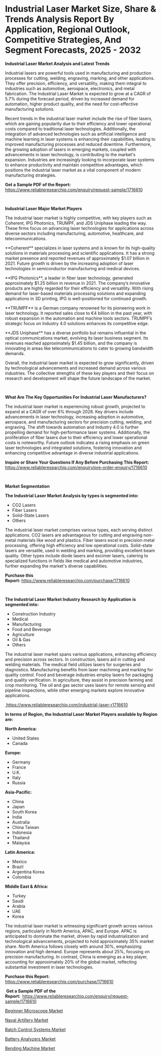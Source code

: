 <p><h1>Industrial Laser Market Size, Share & Trends Analysis Report By Application, Regional Outlook, Competitive Strategies, And Segment Forecasts, 2025 - 2032</h1></p><p><strong>Industrial Laser Market Analysis and Latest Trends</strong></p>
<p><p>Industrial lasers are powerful tools used in manufacturing and production processes for cutting, welding, engraving, marking, and other applications. They offer precision, efficiency, and versatility, making them integral to industries such as automotive, aerospace, electronics, and metal fabrication. The Industrial Laser Market is expected to grow at a CAGR of 5.7% during the forecast period, driven by increased demand for automation, higher product quality, and the need for cost-effective manufacturing solutions.</p><p>Recent trends in the industrial laser market include the rise of fiber lasers, which are gaining popularity due to their efficiency and lower operational costs compared to traditional laser technologies. Additionally, the integration of advanced technologies such as artificial intelligence and machine learning in laser systems is enhancing their capabilities, leading to improved manufacturing processes and reduced downtime. Furthermore, the growing adoption of lasers in emerging markets, coupled with advancements in laser technology, is contributing to the market's expansion. Industries are increasingly looking to incorporate laser systems to enhance productivity and maintain competitive advantages, which positions the industrial laser market as a vital component of modern manufacturing strategies.</p></p>
<p><strong>Get a Sample PDF of the Report:&nbsp;</strong> <a href="https://www.reliableresearchiq.com/enquiry/request-sample/1716610?utm_campaign=1876&utm_medium=2&utm_source=Github&utm_content=ia&utm_term=20022025&utm_id=industrial-laser">https://www.reliableresearchiq.com/enquiry/request-sample/1716610</a></p>
<p>&nbsp;</p>
<p><strong>Industrial Laser Major Market Players</strong></p>
<p><p>The industrial laser market is highly competitive, with key players such as Coherent, IPG Photonics, TRUMPF, and JDS Uniphase leading the way. These firms focus on advancing laser technologies for applications across diverse sectors including manufacturing, automotive, healthcare, and telecommunications.</p><p>**Coherent** specializes in laser systems and is known for its high-quality solutions in materials processing and scientific applications. It has a strong market presence and reported revenues of approximately $1.07 billion in 2021. Future growth is driven by the increasing adoption of laser technologies in semiconductor manufacturing and medical devices.</p><p>**IPG Photonics**, a leader in fiber laser technology, generated approximately $1.25 billion in revenue in 2021. The company’s innovative products are highly regarded for their efficiency and versatility. With rising demand for laser-based materials processing solutions and expanding applications in 3D printing, IPG is well-positioned for continued growth.</p><p>**TRUMPF** is a German company renowned for its pioneering work in laser technology. It reported sales close to €4 billion in the past year, with robust expansion in the automation and machine tools sectors. TRUMPF’s strategic focus on Industry 4.0 solutions enhances its competitive edge.</p><p>**JDS Uniphase** has a diverse portfolio but remains influential in the optical communications market, evolving its laser business segment. Its revenues reached approximately $1.45 billion, and the company is innovating in areas like telecommunications to cater to growing bandwidth demands.</p><p>Overall, the industrial laser market is expected to grow significantly, driven by technological advancements and increased demand across various industries. The collective strengths of these key players and their focus on research and development will shape the future landscape of the market.</p></p>
<p>&nbsp;</p>
<p><strong>What Are The Key Opportunities For Industrial Laser Manufacturers?</strong></p>
<p><p>The industrial laser market is experiencing robust growth, projected to expand at a CAGR of over 6% through 2028. Key drivers include advancements in laser technology, increasing adoption in automotive, aerospace, and manufacturing sectors for precision cutting, welding, and engraving. The shift towards automation and Industry 4.0 is further propelling demand for high-performance laser systems. Additionally, the proliferation of fiber lasers due to their efficiency and lower operational costs is noteworthy. Future outlook indicates a rising emphasis on green laser technologies and integrated solutions, fostering innovation and enhancing competitive advantage in diverse industrial applications.</p></p>
<p><strong>Inquire or Share Your Questions If Any Before Purchasing This Report:</strong> <a href="https://www.reliableresearchiq.com/enquiry/pre-order-enquiry/1716610?utm_campaign=1876&utm_medium=2&utm_source=Github&utm_content=ia&utm_term=20022025&utm_id=industrial-laser">https://www.reliableresearchiq.com/enquiry/pre-order-enquiry/1716610</a></p>
<p>&nbsp;</p>
<p><strong>Market Segmentation</strong></p>
<p><strong>The Industrial Laser Market Analysis by types is segmented into:</strong></p>
<p><ul><li>CO2 Lasers</li><li>Fiber Lasers</li><li>Solid-State Lasers</li><li>Others</li></ul></p>
<p><p>The industrial laser market comprises various types, each serving distinct applications. CO2 lasers are advantageous for cutting and engraving non-metal materials like wood and plastics. Fiber lasers excel in precision metal processing, offering high efficiency and low operational costs. Solid-state lasers are versatile, used in welding and marking, providing excellent beam quality. Other types include diode lasers and excimer lasers, catering to specialized functions in fields like medical and automotive industries, further expanding the market's diverse capabilities.</p></p>
<p><strong>Purchase this Report:&nbsp;</strong><a href="https://www.reliableresearchiq.com/purchase/1716610?utm_campaign=1876&utm_medium=2&utm_source=Github&utm_content=ia&utm_term=20022025&utm_id=industrial-laser">https://www.reliableresearchiq.com/purchase/1716610</a></p>
<p>&nbsp;</p>
<p><strong>The Industrial Laser Market Industry Research by Application is segmented into:</strong></p>
<p><ul><li>Construction Industry</li><li>Medical</li><li>Manufacturing</li><li>Food and Beverage</li><li>Agriculture</li><li>Oil & Gas</li><li>Others</li></ul></p>
<p><p>The industrial laser market spans various applications, enhancing efficiency and precision across sectors. In construction, lasers aid in cutting and welding materials. The medical field utilizes lasers for surgeries and diagnostics. Manufacturing benefits from laser machining and marking for quality control. Food and beverage industries employ lasers for packaging and quality verification. In agriculture, they assist in precision farming and crop monitoring. The oil and gas sector uses lasers for remote sensing and pipeline inspections, while other emerging markets explore innovative applications.</p></p>
<p><a href="https://www.reliableresearchiq.com/industrial-laser-r1716610?utm_campaign=1876&utm_medium=2&utm_source=Github&utm_content=ia&utm_term=20022025&utm_id=industrial-laser">&nbsp;https://www.reliableresearchiq.com/industrial-laser-r1716610</a></p>
<p><strong>In terms of Region, the Industrial Laser Market Players available by Region are:</strong></p>
<p>
    <p> <strong> North America: </strong>
        <ul>
            <li>United States</li>
            <li>Canada</li>
        </ul>
        </p> 
    <p> <strong> Europe: </strong>
        <ul>
            <li>Germany</li>
            <li>France</li>
            <li>U.K.</li>
            <li>Italy</li>
            <li>Russia</li>
        </ul>
        </p> 
    <p> <strong> Asia-Pacific: </strong>
        <ul>
            <li>China</li>
            <li>Japan</li>
            <li>South Korea</li>
            <li>India</li>
            <li>Australia</li>
            <li>China Taiwan</li>
            <li>Indonesia</li>
            <li>Thailand</li>
            <li>Malaysia</li>
        </ul>
        </p> 
    <p> <strong> Latin America: </strong>
        <ul>
            <li>Mexico</li>
            <li>Brazil</li>
            <li>Argentina Korea</li>
            <li>Colombia</li>
        </ul>
        </p> 
    <p> <strong> Middle East & Africa: </strong>
        <ul>
            <li>Turkey</li>
            <li>Saudi</li>
            <li>Arabia</li>
            <li>UAE</li>
            <li>Korea</li>
        </ul>
    </p>
    </p>
<p><p>The industrial laser market is witnessing significant growth across various regions, particularly in North America, APAC, and Europe. APAC is anticipated to dominate the market, driven by rapid industrialization and technological advancements, projected to hold approximately 35% market share. North America follows closely with around 30%, emphasizing innovation and high demand. Europe represents about 25%, focusing on precision manufacturing. In contrast, China is emerging as a key player, accounting for approximately 20% of the global market, reflecting substantial investment in laser technologies.</p></p>
<p><strong>Purchase this Report: </strong><a href="https://www.reliableresearchiq.com/purchase/1716610?utm_campaign=1876&utm_medium=2&utm_source=Github&utm_content=ia&utm_term=20022025&utm_id=industrial-laser">https://www.reliableresearchiq.com/purchase/1716610</a></p>
<p>&nbsp;<strong>Get a Sample PDF of the Report:&nbsp;&nbsp;</strong><a href="https://www.reliableresearchiq.com/enquiry/request-sample/1716610?utm_campaign=1876&utm_medium=2&utm_source=Github&utm_content=ia&utm_term=20022025&utm_id=industrial-laser">https://www.reliableresearchiq.com/enquiry/request-sample/1716610</a></p>
<p><strong></strong></p>
<p><p><a href="https://github.com/tygelusnernb/Market-Research-Report-List-1/blob/main/beginner-microscope-market.md?utm_campaign=1876&utm_medium=2&utm_source=Github&utm_content=ia&utm_term=20022025&utm_id=industrial-laser">Beginner Microscope Market</a></p><p><a href="https://github.com/cobinaydin13/Market-Research-Report-List-1/blob/main/naval-artillery-market.md?utm_campaign=1876&utm_medium=2&utm_source=Github&utm_content=ia&utm_term=20022025&utm_id=industrial-laser">Naval Artillery Market</a></p><p><a href="https://github.com/slyghmcdayl0/Market-Research-Report-List-1/blob/main/batch-control-systems-market.md?utm_campaign=1876&utm_medium=2&utm_source=Github&utm_content=ia&utm_term=20022025&utm_id=industrial-laser">Batch Control Systems Market</a></p><p><a href="https://github.com/mehakmiamid1/Market-Research-Report-List-1/blob/main/battery-analyzers-market.md?utm_campaign=1876&utm_medium=2&utm_source=Github&utm_content=ia&utm_term=20022025&utm_id=industrial-laser">Battery Analyzers Market</a></p><p><a href="https://github.com/boshidendor/Market-Research-Report-List-1/blob/main/bending-machine-market.md?utm_campaign=1876&utm_medium=2&utm_source=Github&utm_content=ia&utm_term=20022025&utm_id=industrial-laser">Bending Machine Market</a></p></p>
